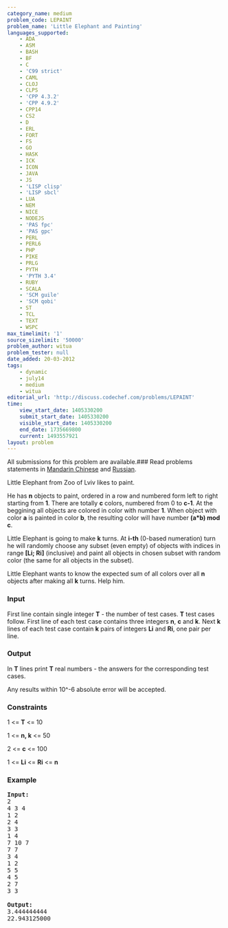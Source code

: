 ```yaml
---
category_name: medium
problem_code: LEPAINT
problem_name: 'Little Elephant and Painting'
languages_supported:
    - ADA
    - ASM
    - BASH
    - BF
    - C
    - 'C99 strict'
    - CAML
    - CLOJ
    - CLPS
    - 'CPP 4.3.2'
    - 'CPP 4.9.2'
    - CPP14
    - CS2
    - D
    - ERL
    - FORT
    - FS
    - GO
    - HASK
    - ICK
    - ICON
    - JAVA
    - JS
    - 'LISP clisp'
    - 'LISP sbcl'
    - LUA
    - NEM
    - NICE
    - NODEJS
    - 'PAS fpc'
    - 'PAS gpc'
    - PERL
    - PERL6
    - PHP
    - PIKE
    - PRLG
    - PYTH
    - 'PYTH 3.4'
    - RUBY
    - SCALA
    - 'SCM guile'
    - 'SCM qobi'
    - ST
    - TCL
    - TEXT
    - WSPC
max_timelimit: '1'
source_sizelimit: '50000'
problem_author: witua
problem_tester: null
date_added: 20-03-2012
tags:
    - dynamic
    - july14
    - medium
    - witua
editorial_url: 'http://discuss.codechef.com/problems/LEPAINT'
time:
    view_start_date: 1405330200
    submit_start_date: 1405330200
    visible_start_date: 1405330200
    end_date: 1735669800
    current: 1493557921
layout: problem
---
```

All submissions for this problem are available.###  Read problems statements in [Mandarin Chinese](http://www.codechef.com/download/translated/JULY14/mandarin/LEPAINT1.pdf) and [Russian](http://www.codechef.com/download/translated/JULY14/russian/LEPAINT.pdf).

Little Elephant from Zoo of Lviv likes to paint.

He has **n** objects to paint, ordered in a row and numbered form left to right starting from **1**. There are totally **c** colors, numbered from 0 to **c-1**. At the beggining all objects are colored in color with number **1**. When object with color **a** is painted in color **b**, the resulting color will have number **(a\*b) mod c**.

Little Elephant is going to make **k** turns. At **i-th** (0-based numeration) turn he will randomly choose any subset (even empty) of objects with indices in range **\[Li; Ri\]** (inclusive) and paint all objects in chosen subset with random color (the same for all objects in the subset).

Little Elephant wants to know the expected sum of all colors over all **n** objects after making all **k** turns. Help him.

### Input

First line contain single integer **T** - the number of test cases. **T** test cases follow. First line of each test case contains three integers **n**, **c** and **k**. Next **k** lines of each test case contain **k** pairs of integers **Li** and **Ri**, one pair per line.

### Output

In **T** lines print **T** real numbers - the answers for the corresponding test cases.

Any results within 10^-6 absolute error will be accepted.

### Constraints

1 <= **T** <= 10

1 <= **n, k** <= 50

2 <= **c** <= 100

1 <= **Li** <= **Ri** <= **n**

### Example

<pre>
<b>Input:</b>
2
4 3 4
1 2
2 4
3 3
1 4
7 10 7
7 7
3 4
1 2
5 5
4 5
2 7
3 3

<b>Output:</b>
3.444444444
22.943125000

</pre>